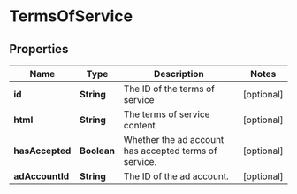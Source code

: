 

# TermsOfService

## Properties

Name | Type | Description | Notes
------------ | ------------- | ------------- | -------------
**id** | **String** | The ID of the terms of service |  [optional]
**html** | **String** | The terms of service content |  [optional]
**hasAccepted** | **Boolean** | Whether the ad account has accepted terms of service. |  [optional]
**adAccountId** | **String** | The ID of the ad account. |  [optional]





